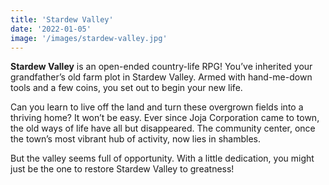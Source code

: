 ```yaml
---
title: 'Stardew Valley'
date: '2022-01-05'
image: '/images/stardew-valley.jpg'
---
```


**Stardew Valley** is an open-ended country-life RPG! You’ve inherited your grandfather’s old farm plot in Stardew
Valley. Armed with hand-me-down tools and a few coins, you set out to begin your new life.

Can you learn to live off the land and turn these overgrown fields into a thriving home? It won’t be easy. Ever since
Joja Corporation came to town, the old ways of life have all but disappeared. The community center, once the town’s most
vibrant hub of activity, now lies in shambles.

But the valley seems full of opportunity. With a little dedication, you might just be the one to restore Stardew Valley
to greatness!
